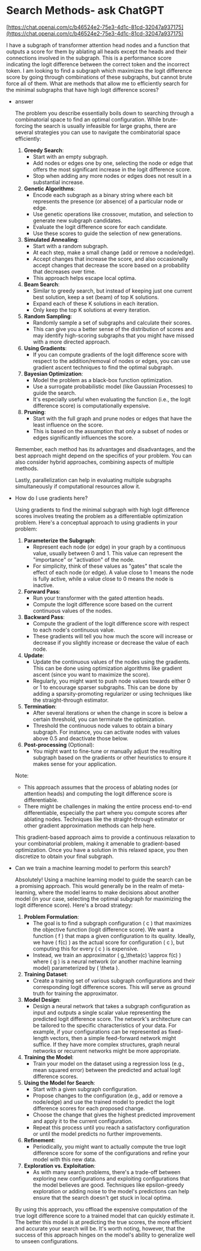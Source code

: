 # Search Methods- ask ChatGPT

[https://chat.openai.com/c/b46524e2-75e3-4d1c-81cd-32047a937175](https://chat.openai.com/c/b46524e2-75e3-4d1c-81cd-32047a937175)

I have a subgraph of transformer attention head nodes and a function that outputs a score for them by ablating all heads except the heads and their connections involved in the subgraph. This is a performance score indicating the logit difference between the correct token and the incorrect token. I am looking to find a subgraph which maximizes the logit difference score by going through combinations of these subgraphs, but cannot brute force all of them. What are methods that allow me to efficiently search for the minimal subgraphs that have high logit difference scores?

- answer
    
    The problem you describe essentially boils down to searching through a combinatorial space to find an optimal configuration. While brute-forcing the search is usually infeasible for large graphs, there are several strategies you can use to navigate the combinatorial space efficiently:
    
    1. **Greedy Search**:
        - Start with an empty subgraph.
        - Add nodes or edges one by one, selecting the node or edge that offers the most significant increase in the logit difference score.
        - Stop when adding any more nodes or edges does not result in a substantial increase.
    2. **Genetic Algorithms**:
        - Encode each subgraph as a binary string where each bit represents the presence (or absence) of a particular node or edge.
        - Use genetic operations like crossover, mutation, and selection to generate new subgraph candidates.
        - Evaluate the logit difference score for each candidate.
        - Use these scores to guide the selection of new generations.
    3. **Simulated Annealing**:
        - Start with a random subgraph.
        - At each step, make a small change (add or remove a node/edge).
        - Accept changes that increase the score, and also occasionally accept changes that decrease the score based on a probability that decreases over time.
        - This approach helps escape local optima.
    4. **Beam Search**:
        - Similar to greedy search, but instead of keeping just one current best solution, keep a set (beam) of top K solutions.
        - Expand each of these K solutions in each iteration.
        - Only keep the top K solutions at every iteration.
    5. **Random Sampling**:
        - Randomly sample a set of subgraphs and calculate their scores.
        - This can give you a better sense of the distribution of scores and may identify high-scoring subgraphs that you might have missed with a more directed approach.
    6. **Using Gradients**:
        - If you can compute gradients of the logit difference score with respect to the addition/removal of nodes or edges, you can use gradient ascent techniques to find the optimal subgraph.
    7. **Bayesian Optimization**:
        - Model the problem as a black-box function optimization.
        - Use a surrogate probabilistic model (like Gaussian Processes) to guide the search.
        - It's especially useful when evaluating the function (i.e., the logit difference score) is computationally expensive.
    8. **Pruning**:
        - Start with the full graph and prune nodes or edges that have the least influence on the score.
        - This is based on the assumption that only a subset of nodes or edges significantly influences the score.
    
    Remember, each method has its advantages and disadvantages, and the best approach might depend on the specifics of your problem. You can also consider hybrid approaches, combining aspects of multiple methods.
    
    Lastly, parallelization can help in evaluating multiple subgraphs simultaneously if computational resources allow it.
    

- How do I use gradients here?
    
    Using gradients to find the minimal subgraph with high logit difference scores involves treating the problem as a differentiable optimization problem. Here's a conceptual approach to using gradients in your problem:
    
    1. **Parameterize the Subgraph**:
        - Represent each node (or edge) in your graph by a continuous value, usually between 0 and 1. This value can represent the "importance" or "activation" of the node.
        - For simplicity, think of these values as "gates" that scale the effect of each node (or edge). A value close to 1 means the node is fully active, while a value close to 0 means the node is inactive.
    2. **Forward Pass**:
        - Run your transformer with the gated attention heads.
        - Compute the logit difference score based on the current continuous values of the nodes.
    3. **Backward Pass**:
        - Compute the gradient of the logit difference score with respect to each node's continuous value.
        - These gradients will tell you how much the score will increase or decrease if you slightly increase or decrease the value of each node.
    4. **Update**:
        - Update the continuous values of the nodes using the gradients. This can be done using optimization algorithms like gradient ascent (since you want to maximize the score).
        - Regularly, you might want to push node values towards either 0 or 1 to encourage sparser subgraphs. This can be done by adding a sparsity-promoting regularizer or using techniques like the straight-through estimator.
    5. **Termination**:
        - After several iterations or when the change in score is below a certain threshold, you can terminate the optimization.
        - Threshold the continuous node values to obtain a binary subgraph. For instance, you can activate nodes with values above 0.5 and deactivate those below.
    6. **Post-processing** (Optional):
        - You might want to fine-tune or manually adjust the resulting subgraph based on the gradients or other heuristics to ensure it makes sense for your application.
    
    Note:
    
    - This approach assumes that the process of ablating nodes (or attention heads) and computing the logit difference score is differentiable.
    - There might be challenges in making the entire process end-to-end differentiable, especially the part where you compute scores after ablating nodes. Techniques like the straight-through estimator or other gradient approximation methods can help here.
    
    This gradient-based approach aims to provide a continuous relaxation to your combinatorial problem, making it amenable to gradient-based optimization. Once you have a solution in this relaxed space, you then discretize to obtain your final subgraph.
    

- Can we train a machine learning model to perform this search?
    
    Absolutely! Using a machine learning model to guide the search can be a promising approach. This would generally be in the realm of meta-learning, where the model learns to make decisions about another model (in your case, selecting the optimal subgraph for maximizing the logit difference score). Here's a broad strategy:
    
    1. **Problem Formulation**:
        - The goal is to find a subgraph configuration \( c \) that maximizes the objective function (logit difference score). We want a function \( f \) that maps a given configuration to its quality. Ideally, we have \( f(c) \) as the actual score for configuration \( c \), but computing this for every \( c \) is expensive.
        - Instead, we train an approximator \( g_\theta(c) \approx f(c) \) where \( g \) is a neural network (or another machine learning model) parameterized by \( \theta \).
    2. **Training Dataset**:
        - Create a training set of various subgraph configurations and their corresponding logit difference scores. This will serve as ground truth for training the approximator.
    3. **Model Design**:
        - Design a neural network that takes a subgraph configuration as input and outputs a single scalar value representing the predicted logit difference score. The network's architecture can be tailored to the specific characteristics of your data. For example, if your configurations can be represented as fixed-length vectors, then a simple feed-forward network might suffice. If they have more complex structures, graph neural networks or recurrent networks might be more appropriate.
    4. **Training the Model**:
        - Train your model on the dataset using a regression loss (e.g., mean squared error) between the predicted and actual logit difference scores.
    5. **Using the Model for Search**:
        - Start with a given subgraph configuration.
        - Propose changes to the configuration (e.g., add or remove a node/edge) and use the trained model to predict the logit difference scores for each proposed change.
        - Choose the change that gives the highest predicted improvement and apply it to the current configuration.
        - Repeat this process until you reach a satisfactory configuration or until the model predicts no further improvements.
    6. **Refinement**:
        - Periodically, you might want to actually compute the true logit difference score for some of the configurations and refine your model with this new data.
    7. **Exploration vs. Exploitation**:
        - As with many search problems, there's a trade-off between exploring new configurations and exploiting configurations that the model believes are good. Techniques like epsilon-greedy exploration or adding noise to the model's predictions can help ensure that the search doesn't get stuck in local optima.
    
    By using this approach, you offload the expensive computation of the true logit difference score to a trained model that can quickly estimate it. The better this model is at predicting the true scores, the more efficient and accurate your search will be. It's worth noting, however, that the success of this approach hinges on the model's ability to generalize well to unseen configurations.